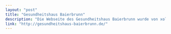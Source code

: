 ```yaml
---
layout: "post"
title: "Gesundheitshaus Baierbrunn"
description: "Die Webseite des Gesundheitshaus Baierbrunn wurde von xolf entwickelt und verwaltet"
link: "http://gesundheitshaus-baierbrunn.de/"
---
```

